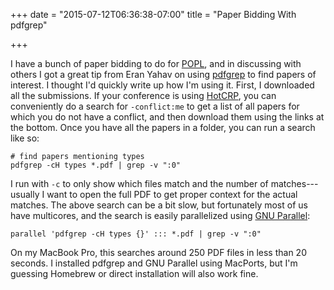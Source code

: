 +++
date = "2015-07-12T06:36:38-07:00"
title = "Paper Bidding With pdfgrep"

+++

I have a bunch of paper bidding to do for
[POPL](http://conf.researchr.org/home/POPL-2016), and in discussing
with others I got a great tip from Eran Yahav on using
[pdfgrep](https://pdfgrep.org/) to find papers of interest.  I thought
I'd quickly write up how I'm using it.  First, I downloaded all the
submissions.  If your conference is using
[HotCRP](http://www.read.seas.harvard.edu/~kohler/hotcrp/), you can
conveniently do a search for `-conflict:me` to get a list of all
papers for which you do not have a conflict, and then download them
using the links at the bottom.  Once you have all the papers in a
folder, you can run a search like so:

    # find papers mentioning types
    pdfgrep -cH types *.pdf | grep -v ":0"

I run with `-c` to only show which files match and the number of
matches---usually I want to open the full PDF to get proper context
for the actual matches.  The above search can be a bit
slow, but fortunately most of us have multicores, and the search is
easily parallelized using
[GNU Parallel](http://www.gnu.org/software/parallel/):

    parallel 'pdfgrep -cH types {}' ::: *.pdf | grep -v ":0"

On my MacBook Pro, this searches around 250 PDF files in less than 20
seconds.  I installed pdfgrep and GNU Parallel using MacPorts, but I'm
guessing Homebrew or direct installation will also work fine.



